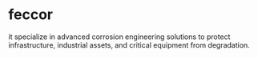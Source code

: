 # feccor
it specialize in advanced corrosion engineering solutions to protect infrastructure, industrial assets, and critical equipment from degradation.
